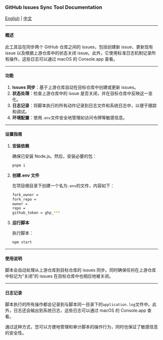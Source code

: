 ### GitHub Issues Sync Tool Documentation

[English](README.md) | [中文](README.cn.md)

---

#### 概述

此工具旨在同步两个 GitHub 仓库之间的 issues，包括创建新 issue、更新现有 issue 以及根据上游仓库中的状态关闭 issue。此外，它使用标准日志机制记录所有操作，这些日志可以通过 macOS 的 Console.app 查看。

---

#### 功能

1. **Issues 同步**：基于上游仓库自动在目标仓库中创建或更新 issues。
2. **状态处理**：检查上游仓库中的 issue 是否关闭，并在目标仓库中反映这一变化。
3. **日志记录**：将脚本执行的所有动作记录到日志文件和系统日志中，以便于跟踪和调试。
4. **环境配置**：使用`.env`文件安全地管理如访问令牌等敏感信息。

---

#### 设置指南

1. **安装依赖**

   确保已安装 Node.js。然后，安装必要的包：

   ```bash
   pnpm i
   ```

2. **创建.env 文件**

   在项目根目录下创建一个名为`.env`的文件，内容如下：

   ```bash
   fork_owner =
   fork_repo =
   owner =
   repo =
   github_token = ghp_***
   ```

3. **运行脚本**

   执行脚本：

   ```bash
   npm start
   ```

---

#### 使用说明

脚本会自动处理从上游仓库到目标仓库的 issues 同步。同时确保任何在上游仓库中标记为“关闭”的 issues 在目标仓库中也相应地被关闭。

---

#### 日志记录

脚本执行的所有操作都会记录到与脚本同一目录下的`application.log`文件中。此外，日志还会输出到系统日志，这些日志可以通过 macOS 的 Console.app 查看。

通过这种方式，您可以方便地管理和审计脚本的操作行为，同时也保证了敏感信息的安全性。
